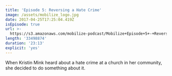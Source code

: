 ```yaml
---
title: 'Episode 5: Reversing a Hate Crime'
image: /assets/mobilize_logo.jpg
date: 2017-04-25T17:25:04.419Z
isEpisode: true
url: >-
  https://s3.amazonaws.com/mobilize-podcast/Mobilize+Episode+5+-+Reversing+a+Hate+Crime.mp3
length: '33498874'
duration: '23:13'
explicit: 'yes'
---
```

When Kristin Mink heard about a hate crime at a church in her community, she decided to do something about it.



